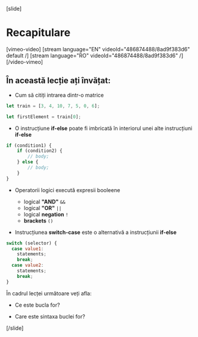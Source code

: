 [slide]
# Recapitulare
[vimeo-video]
[stream language="EN" videoId="486874488/8ad9f383d6" default /]
[stream language="RO" videoId="486874488/8ad9f383d6"  /]
[/video-vimeo]

## În această lecție ați învățat:

- Cum să citiți intrarea dintr-o matrice
```js
let train = [3, 4, 10, 7, 5, 0, 6];

let firstElement = train[0];
```
- O instrucțiune **if-else** poate fi imbricată în interiorul unei alte instrucțiuni **if-else**

```js
if (condition1) {
    if (condition2) {
        // body; 
    } else {
        // body;
    }
}
```

- Operatorii logici execută expresii booleene
  - logical **"AND"** `&&`
  - logical **"OR"** `||`
  - logical **negation** `!`
  - **brackets** `()`

- Instrucțiunea **switch-case** este o alternativă a instrucțiunii **if-else**

```js
switch (selector) {
  case value1:
    statements;
    break;
  case value2:
    statements;
    break;
}
```

În cadrul lecței următoare veți afla:

- Ce este bucla for?

- Care este sintaxa buclei for?


[/slide]